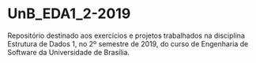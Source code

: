 # UnB_EDA1_2-2019
Repositório destinado aos exercícios e projetos trabalhados na disciplina Estrutura de Dados 1, no 2º semestre de 2019, do curso de Engenharia de Software da Universidade de Brasília.

